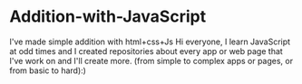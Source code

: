 # Addition-with-JavaScript
I've made simple addition with html+css+Js
Hi everyone, I learn JavaScript at odd times and I created repositories about every app or web page that I've work on and I'll create more. 
(from simple to complex apps or pages, or from basic to hard):)
